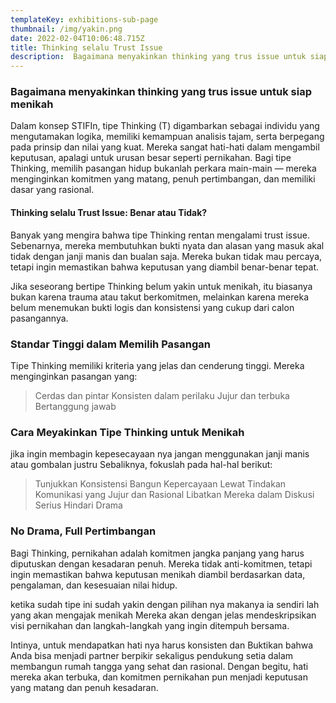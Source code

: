 ```yaml
---
templateKey: exhibitions-sub-page
thumbnail: /img/yakin.png
date: 2022-02-04T10:06:48.715Z
title: Thinking selalu Trust Issue 
description:  Bagaimana menyakinkan thinking yang trus issue untuk siap menikah
---
```




### Bagaimana menyakinkan thinking yang trus issue untuk siap menikah

Dalam konsep STIFIn, tipe Thinking (T) digambarkan sebagai individu yang mengutamakan logika, memiliki kemampuan analisis tajam, serta berpegang pada prinsip dan nilai yang kuat. Mereka sangat hati-hati dalam mengambil keputusan, apalagi untuk urusan besar seperti pernikahan. Bagi tipe Thinking, memilih pasangan hidup bukanlah perkara main-main — mereka menginginkan komitmen yang matang, penuh pertimbangan, dan memiliki dasar yang rasional.


#### Thinking selalu Trust Issue: Benar atau Tidak?


Banyak yang mengira bahwa tipe Thinking rentan mengalami trust issue. Sebenarnya, mereka membutuhkan bukti nyata dan alasan yang masuk akal tidak dengan janji manis dan bualan saja. Mereka bukan tidak mau percaya, tetapi ingin memastikan bahwa keputusan yang diambil benar-benar tepat.

Jika seseorang bertipe Thinking belum yakin untuk menikah, itu biasanya bukan karena trauma atau takut berkomitmen, melainkan karena mereka belum menemukan bukti logis dan konsistensi yang cukup dari calon pasangannya.

### Standar Tinggi dalam Memilih Pasangan

Tipe Thinking memiliki kriteria yang jelas dan cenderung tinggi. Mereka menginginkan pasangan yang:
> Cerdas dan pintar
> Konsisten dalam perilaku
> Jujur dan terbuka
> Bertanggung jawab

### Cara Meyakinkan Tipe Thinking untuk Menikah

jika ingin membagin kepesecayaan nya jangan menggunakan janji manis atau gombalan justru Sebaliknya, fokuslah pada hal-hal berikut:

> Tunjukkan Konsistensi
> Bangun Kepercayaan Lewat Tindakan
> Komunikasi yang Jujur dan Rasional
> Libatkan Mereka dalam Diskusi Serius
> Hindari Drama

### No Drama, Full Pertimbangan

Bagi Thinking, pernikahan adalah komitmen jangka panjang yang harus diputuskan dengan kesadaran penuh. Mereka tidak anti-komitmen, tetapi ingin memastikan bahwa keputusan menikah diambil berdasarkan data, pengalaman, dan kesesuaian nilai hidup.

ketika sudah tipe ini sudah yakin dengan pilihan nya makanya ia sendiri lah yang akan mengajak menikah Mereka akan dengan jelas mendeskripsikan visi pernikahan dan langkah-langkah yang ingin ditempuh bersama.

Intinya, untuk mendapatkan hati nya harus konsisten dan Buktikan bahwa Anda bisa menjadi partner berpikir sekaligus pendukung setia dalam membangun rumah tangga yang sehat dan rasional. Dengan begitu, hati mereka akan terbuka, dan komitmen pernikahan pun menjadi keputusan yang matang dan penuh kesadaran.
